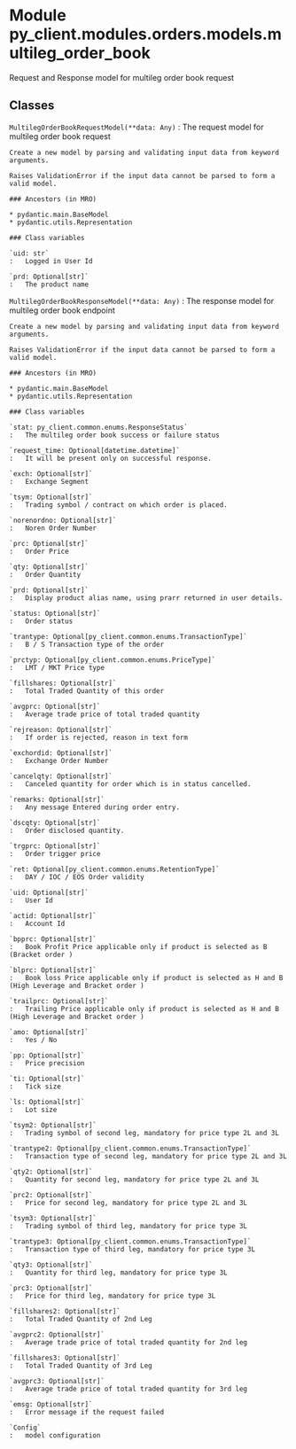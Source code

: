 Module py_client.modules.orders.models.multileg_order_book
==========================================================
Request and Response model for multileg order book request

Classes
-------

`MultilegOrderBookRequestModel(**data: Any)`
:   The request model for multileg order book  request
    
    Create a new model by parsing and validating input data from keyword arguments.
    
    Raises ValidationError if the input data cannot be parsed to form a valid model.

    ### Ancestors (in MRO)

    * pydantic.main.BaseModel
    * pydantic.utils.Representation

    ### Class variables

    `uid: str`
    :   Logged in User Id

    `prd: Optional[str]`
    :   The product name

`MultilegOrderBookResponseModel(**data: Any)`
:   The response model for multileg order book endpoint
    
    Create a new model by parsing and validating input data from keyword arguments.
    
    Raises ValidationError if the input data cannot be parsed to form a valid model.

    ### Ancestors (in MRO)

    * pydantic.main.BaseModel
    * pydantic.utils.Representation

    ### Class variables

    `stat: py_client.common.enums.ResponseStatus`
    :   The multileg order book success or failure status

    `request_time: Optional[datetime.datetime]`
    :   It will be present only on successful response.

    `exch: Optional[str]`
    :   Exchange Segment

    `tsym: Optional[str]`
    :   Trading symbol / contract on which order is placed.

    `norenordno: Optional[str]`
    :   Noren Order Number

    `prc: Optional[str]`
    :   Order Price

    `qty: Optional[str]`
    :   Order Quantity

    `prd: Optional[str]`
    :   Display product alias name, using prarr returned in user details.

    `status: Optional[str]`
    :   Order status

    `trantype: Optional[py_client.common.enums.TransactionType]`
    :   B / S Transaction type of the order

    `prctyp: Optional[py_client.common.enums.PriceType]`
    :   LMT / MKT Price type

    `fillshares: Optional[str]`
    :   Total Traded Quantity of this order

    `avgprc: Optional[str]`
    :   Average trade price of total traded quantity

    `rejreason: Optional[str]`
    :   If order is rejected, reason in text form

    `exchordid: Optional[str]`
    :   Exchange Order Number

    `cancelqty: Optional[str]`
    :   Canceled quantity for order which is in status cancelled.

    `remarks: Optional[str]`
    :   Any message Entered during order entry.

    `dscqty: Optional[str]`
    :   Order disclosed quantity.

    `trgprc: Optional[str]`
    :   Order trigger price

    `ret: Optional[py_client.common.enums.RetentionType]`
    :   DAY / IOC / EOS Order validity

    `uid: Optional[str]`
    :   User Id

    `actid: Optional[str]`
    :   Account Id

    `bpprc: Optional[str]`
    :   Book Profit Price applicable only if product is selected as B (Bracket order )

    `blprc: Optional[str]`
    :   Book loss Price applicable only if product is selected as H and B (High Leverage and Bracket order )

    `trailprc: Optional[str]`
    :   Trailing Price applicable only if product is selected as H and B (High Leverage and Bracket order )

    `amo: Optional[str]`
    :   Yes / No

    `pp: Optional[str]`
    :   Price precision

    `ti: Optional[str]`
    :   Tick size

    `ls: Optional[str]`
    :   Lot size

    `tsym2: Optional[str]`
    :   Trading symbol of second leg, mandatory for price type 2L and 3L

    `trantype2: Optional[py_client.common.enums.TransactionType]`
    :   Transaction type of second leg, mandatory for price type 2L and 3L

    `qty2: Optional[str]`
    :   Quantity for second leg, mandatory for price type 2L and 3L

    `prc2: Optional[str]`
    :   Price for second leg, mandatory for price type 2L and 3L

    `tsym3: Optional[str]`
    :   Trading symbol of third leg, mandatory for price type 3L

    `trantype3: Optional[py_client.common.enums.TransactionType]`
    :   Transaction type of third leg, mandatory for price type 3L

    `qty3: Optional[str]`
    :   Quantity for third leg, mandatory for price type 3L

    `prc3: Optional[str]`
    :   Price for third leg, mandatory for price type 3L

    `fillshares2: Optional[str]`
    :   Total Traded Quantity of 2nd Leg

    `avgprc2: Optional[str]`
    :   Average trade price of total traded quantity for 2nd leg

    `fillshares3: Optional[str]`
    :   Total Traded Quantity of 3rd Leg

    `avgprc3: Optional[str]`
    :   Average trade price of total traded quantity for 3rd leg

    `emsg: Optional[str]`
    :   Error message if the request failed

    `Config`
    :   model configuration